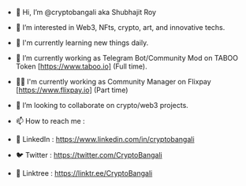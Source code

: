 - 👋 Hi, I’m @cryptobangali aka Shubhajit Roy
- 👀 I’m interested in Web3, NFts, crypto, art, and innovative techs. 
- 🌱 I'm currently learning new things daily. 
- 💠 I’m currently working as Telegram Bot/Community Mod on TABOO Token [https://www.taboo.io] (Full time). 
- 😶‍🌫️ I'm currently working as Community Manager on Flixpay [https://www.flixpay.io] (Part time) 
- 💞️ I’m looking to collaborate on crypto/web3 projects. 

- 📫 How to reach me :  
- 📑 LinkedIn : https://www.linkedin.com/in/cryptobangali
- 🐦 Twitter : https://twitter.com/CryptoBangali 
- 🌴 Linktree : https://linktr.ee/CryptoBangali

<!---
cryptobangali/cryptobangali is a ✨ special ✨ repository because its `README.md` (this file) appears on your GitHub profile.
You can click the Preview link to take a look at your changes.
--->
